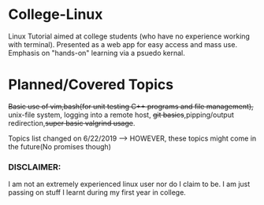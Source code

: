 # College-Linux
Linux Tutorial aimed at college students (who have no experience working with terminal). Presented as a web app for easy access and mass use. Emphasis on "hands-on" learning via a psuedo kernal.

# Planned/Covered Topics
~~Basic use of vim,bash(for unit testing C++ programs and file management),~~ unix-file system, logging into a remote host, ~~git basics~~,pipping/output redirection,~~super basic valgrind usage~~.

Topics list changed on 6/22/2019 --> HOWEVER, these topics might come in the future(No promises though)

### DISCLAIMER:
I am not an extremely experienced linux user nor do I claim to be. I am just passing on stuff I learnt during my first year in college.
